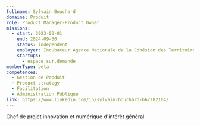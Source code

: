 ```yaml
---
fullname: Sylvain Bouchard
domaine: Produit
role: Product Manager-Product Owner
missions:
  - start: 2023-03-01
    end: 2024-09-30
    status: independent
    employer: Incubateur Agence Nationale de la Cohésion des Territoires
    startups:
      - espace.sur.demande
memberType: beta
competences:
  - Gestion de Produit
  - Product strategy
  - Facilitation
  - Administration Publique
link: https://www.linkedin.com/in/sylvain-bouchard-b67282104/
---
```

Chef de projet innovation et numérique d'intérêt général
